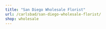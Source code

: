 ```yaml
---
title: "San Diego Wholesale Florist"
url: /carlsbad/san-diego-wholesale-florist/
shop: wholesale
---
```

